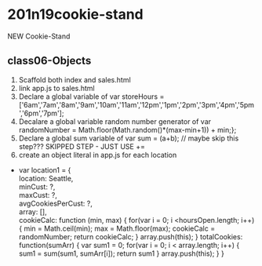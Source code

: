 # 201n19cookie-stand
NEW Cookie-Stand

## class06-Objects
1. Scaffold both index and sales.html
1. link app.js to sales.html
1. Declare a global variable of var storeHours = ['6am','7am','8am','9am','10am','11am','12pm','1pm','2pm','3pm','4pm','5pm','6pm','7pm'];
1. Decalare a global variable random number generator of var randomNumber = Math.floor(Math.random()*(max-min+1)) + min;};
1. Declare a global sum variable of var sum = (a+b); // maybe skip this step???
  SKIPPED STEP - JUST USE +=
1. create an object literal in app.js for each location
  - var location1 = { <br>
    location: Seattle, <br>
    minCust: ?, <br>
    maxCust: ?, <br>
    avgCookiesPerCust: ?, <br>
    array: [], <br>
    cookieCalc: function (min, max) {
      for(var i = 0; i <hoursOpen.length; i++){
        min = Math.ceil(min);
        max = Math.floor(max);
        cookieCalc = randomNumber;
        return cookieCalc;
      }
      array.push(this);
    }
    totalCookies: function(sumArr) {
      var sum1 = 0;
      for(var i = 0; i < array.length; i++) {
        sum1 = sum(sum1, sumArr[i]);
        return sum1
      }
      array.push(this);
    }
  }
